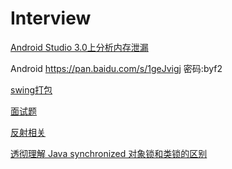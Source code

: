 # Interview
[Android Studio 3.0上分析内存泄漏](http://www.jianshu.com/p/bdfd2a6b2681)

Android
https://pan.baidu.com/s/1geJvigj  密码:byf2

[swing打包](http://www.cnblogs.com/luhan/)

[面试题](https://github.com/guoxiaoxing/android-interview)

[反射相关](http://www.cnblogs.com/zhaoyanjun/p/6074887.html)

[透彻理解 Java synchronized 对象锁和类锁的区别](https://blog.csdn.net/zhujiangtaotaise/article/details/55509939)

